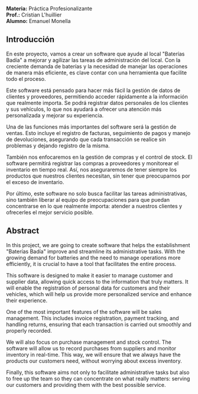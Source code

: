 **Materia:** Práctica Profesionalizante  
**Prof.:** Cristian L'huillier  
**Alumno:** Emanuel Monella  

## Introducción  
En este proyecto, vamos a crear un software que ayude al local "Baterías Badía" a mejorar y agilizar las tareas de administración del local. Con la creciente demanda de baterías y la necesidad de manejar las operaciones de manera más eficiente, es clave contar con una herramienta que facilite todo el proceso.  

Este software está pensado para hacer más fácil la gestión de datos de clientes y proveedores, permitiendo acceder rápidamente a la información que realmente importa. Se podrá registrar datos personales de los clientes y sus vehículos, lo que nos ayudará a ofrecer una atención más personalizada y mejorar su experiencia.  

Una de las funciones más importantes del software será la gestión de ventas. Esto incluye el registro de facturas, seguimiento de pagos y manejo de devoluciones, asegurando que cada transacción se realice sin problemas y dejando registro de la misma.  

También nos enfocaremos en la gestión de compras y el control de stock. El software permitirá registrar las compras a proveedores y monitorear el inventario en tiempo real. Así, nos aseguraremos de tener siempre los productos que nuestros clientes necesitan, sin tener que preocuparnos por el exceso de inventario.  

Por último, este software no solo busca facilitar las tareas administrativas, sino también liberar al equipo de preocupaciones para que puedan concentrarse en lo que realmente importa: atender a nuestros clientes y ofrecerles el mejor servicio posible.  

## Abstract  
In this project, we are going to create software that helps the establishment "Baterías Badía" improve and streamline its administrative tasks. With the growing demand for batteries and the need to manage operations more efficiently, it is crucial to have a tool that facilitates the entire process.  

This software is designed to make it easier to manage customer and supplier data, allowing quick access to the information that truly matters. It will enable the registration of personal data for customers and their vehicles, which will help us provide more personalized service and enhance their experience.  

One of the most important features of the software will be sales management. This includes invoice registration, payment tracking, and handling returns, ensuring that each transaction is carried out smoothly and properly recorded.  

We will also focus on purchase management and stock control. The software will allow us to record purchases from suppliers and monitor inventory in real-time. This way, we will ensure that we always have the products our customers need, without worrying about excess inventory.  

Finally, this software aims not only to facilitate administrative tasks but also to free up the team so they can concentrate on what really matters: serving our customers and providing them with the best possible service.